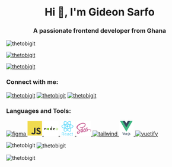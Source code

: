 <h1 align="center">Hi 👋, I'm Gideon Sarfo</h1>
<h3 align="center">A passionate frontend developer from Ghana</h3>

<p align="left"> <img src="https://komarev.com/ghpvc/?username=thetobigit&label=Profile%20views&color=0e75b6&style=flat" alt="thetobigit" /> </p>

<p align="left"> <a href="https://github.com/ryo-ma/github-profile-trophy"><img src="https://github-profile-trophy.vercel.app/?username=thetobigit" alt="thetobigit" /></a> </p>

<p align="left"> <a href="https://twitter.com/thetobigit" target="blank"><img src="https://img.shields.io/twitter/follow/thetobigit?logo=twitter&style=for-the-badge" alt="thetobigit" /></a> </p>

<h3 align="left">Connect with me:</h3>
<p align="left">
<a href="https://dev.to/thetobigit" target="blank"><img align="center" src="https://raw.githubusercontent.com/rahuldkjain/github-profile-readme-generator/master/src/images/icons/Social/devto.svg" alt="thetobigit" height="30" width="40" /></a>
<a href="https://twitter.com/thetobigit" target="blank"><img align="center" src="https://raw.githubusercontent.com/rahuldkjain/github-profile-readme-generator/master/src/images/icons/Social/twitter.svg" alt="thetobigit" height="30" width="40" /></a>
<a href="https://linkedin.com/in/thetobigit" target="blank"><img align="center" src="https://raw.githubusercontent.com/rahuldkjain/github-profile-readme-generator/master/src/images/icons/Social/linked-in-alt.svg" alt="thetobigit" height="30" width="40" /></a>
</p>

<h3 align="left">Languages and Tools:</h3>
<p align="left"> <a href="https://www.figma.com/" target="_blank" rel="noreferrer"> <img src="https://www.vectorlogo.zone/logos/figma/figma-icon.svg" alt="figma" width="40" height="40"/> </a> <a href="https://developer.mozilla.org/en-US/docs/Web/JavaScript" target="_blank" rel="noreferrer"> <img src="https://raw.githubusercontent.com/devicons/devicon/master/icons/javascript/javascript-original.svg" alt="javascript" width="40" height="40"/> </a> <a href="https://nodejs.org" target="_blank" rel="noreferrer"> <img src="https://raw.githubusercontent.com/devicons/devicon/master/icons/nodejs/nodejs-original-wordmark.svg" alt="nodejs" width="40" height="40"/> </a> <a href="https://reactjs.org/" target="_blank" rel="noreferrer"> <img src="https://raw.githubusercontent.com/devicons/devicon/master/icons/react/react-original-wordmark.svg" alt="react" width="40" height="40"/> </a> <a href="https://sass-lang.com" target="_blank" rel="noreferrer"> <img src="https://raw.githubusercontent.com/devicons/devicon/master/icons/sass/sass-original.svg" alt="sass" width="40" height="40"/> </a> <a href="https://tailwindcss.com/" target="_blank" rel="noreferrer"> <img src="https://www.vectorlogo.zone/logos/tailwindcss/tailwindcss-icon.svg" alt="tailwind" width="40" height="40"/> </a> <a href="https://vuejs.org/" target="_blank" rel="noreferrer"> <img src="https://raw.githubusercontent.com/devicons/devicon/master/icons/vuejs/vuejs-original-wordmark.svg" alt="vuejs" width="40" height="40"/> </a> <a href="https://vuetifyjs.com/en/" target="_blank" rel="noreferrer"> <img src="https://bestofjs.org/logos/vuetify.svg" alt="vuetify" width="40" height="40"/> </a> </p>

<p><img align="left" src="https://github-readme-stats.vercel.app/api/top-langs?username=thetobigit&show_icons=true&locale=en&layout=compact" alt="thetobigit" /></p>

<p>&nbsp;<img align="center" src="https://github-readme-stats.vercel.app/api?username=thetobigit&show_icons=true&locale=en" alt="thetobigit" /></p>

<p><img align="center" src="https://github-readme-streak-stats.herokuapp.com/?user=thetobigit&" alt="thetobigit" /></p>
